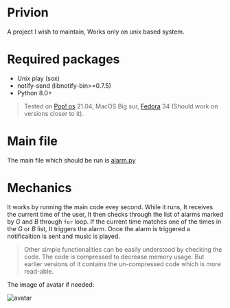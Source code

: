 
# Privion

A project I wish to maintain, Works only on unix based system. 

# Required packages
* Unix play (sox)
* notify-send (libnotify-bin>=0.7.5)
* Python 8.0+
> Tested on [Pop! os](https://pop.system76.com/ "Pop! Os Official Website") 21.04, MacOS Big sur, [Fedora](https://getfedora.org/) 34 (Should work on versions closer to it). 

# Main file

The main file which should be run is [alarm.py](https://github.com/SaswotLamichhane/Privion/blob/master/alarm.py "Opens the github link to alarm.py")

# Mechanics
It works by running the main code evey second. While it runs, It receives the current time of the user, It then checks through the list of alarms marked by _G_ and _B_ through `for` loop.
If the current time matches one of the times in the _G_ or _B_ list, It triggers the alarm. Once the alarm is triggered a notificaition is sent and music is played. 

> Other simple functionalities can be easily understood by checking the code. The code is compressed to decrease memory usage. But earlier versions of it contains the un-compressed code which is more read-able.

The image of avatar if needed:

![avatar](https://user-images.githubusercontent.com/58847742/124600368-5c45e300-de86-11eb-80c0-434cc96baf4f.jpg)
